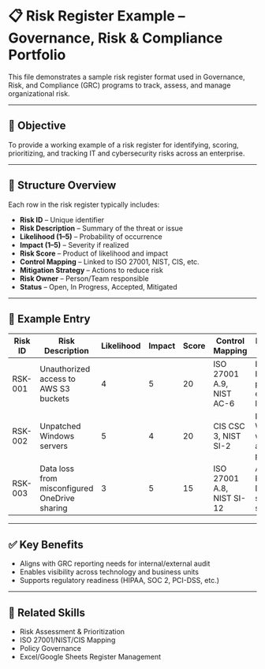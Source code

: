 
# 📋 Risk Register Example – Governance, Risk & Compliance Portfolio

This file demonstrates a sample risk register format used in Governance, Risk, and Compliance (GRC) programs to track, assess, and manage organizational risk.

---

## 📌 Objective

To provide a working example of a risk register for identifying, scoring, prioritizing, and tracking IT and cybersecurity risks across an enterprise.

---

## 🧱 Structure Overview

Each row in the risk register typically includes:

- **Risk ID** – Unique identifier
- **Risk Description** – Summary of the threat or issue
- **Likelihood (1–5)** – Probability of occurrence
- **Impact (1–5)** – Severity if realized
- **Risk Score** – Product of likelihood and impact
- **Control Mapping** – Linked to ISO 27001, NIST, CIS, etc.
- **Mitigation Strategy** – Actions to reduce risk
- **Risk Owner** – Person/Team responsible
- **Status** – Open, In Progress, Accepted, Mitigated

---

## 🧾 Example Entry

| Risk ID | Risk Description                              | Likelihood | Impact | Score | Control Mapping     | Mitigation Plan                       | Owner       | Status      |
|---------|------------------------------------------------|------------|--------|-------|----------------------|----------------------------------------|-------------|-------------|
| RSK-001 | Unauthorized access to AWS S3 buckets         | 4          | 5      | 20    | ISO 27001 A.9, NIST AC-6 | Implement IAM policies, enable logging | Cloud Team  | In Progress |
| RSK-002 | Unpatched Windows servers                     | 5          | 4      | 20    | CIS CSC 3, NIST SI-2   | Integrate WSUS with automated patching | Infra Team  | Open        |
| RSK-003 | Data loss from misconfigured OneDrive sharing | 3          | 5      | 15    | ISO 27001 A.8, NIST SI-12 | Apply Purview DLP, limit share scope   | Security Ops | Mitigated   |

---

## ✅ Key Benefits

- Aligns with GRC reporting needs for internal/external audit
- Enables visibility across technology and business units
- Supports regulatory readiness (HIPAA, SOC 2, PCI-DSS, etc.)

---

## 📘 Related Skills

- Risk Assessment & Prioritization
- ISO 27001/NIST/CIS Mapping
- Policy Governance
- Excel/Google Sheets Register Management
